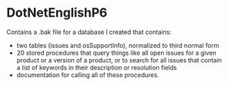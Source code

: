 # DotNetEnglishP6
Contains a .bak file for a database I created that contains:
- two tables (issues and osSupportInfo), normalized to third normal form
- 20 stored procedures that query things like all open issues for a given product or a version of a product, or to search for all issues that contain a list of keywords in their description or resolution fields
- documentation for calling all of these procedures.
